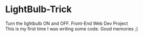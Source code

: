 # LightBulb-Trick
Turn the lightbulb ON and OFF. Front-End Web Dev Project <br />
This is my first time I was writing some code. Good memories ;)
